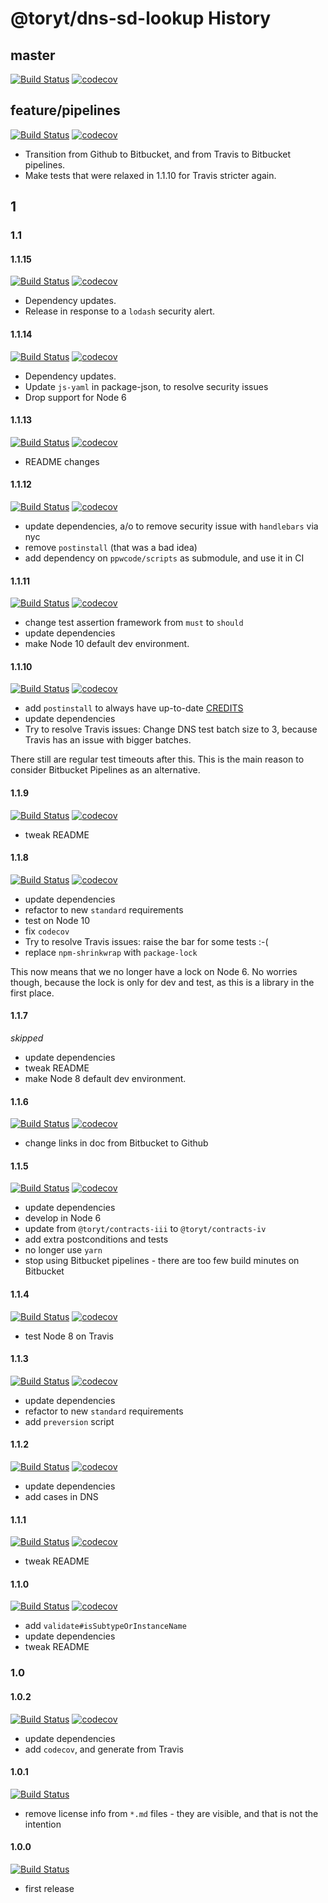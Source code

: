 # @toryt/dns-sd-lookup History

## master

[![Build Status](https://travis-ci.org/Toryt/dns-sd-lookup.svg?branch=master)](https://travis-ci.org/Toryt/dns-sd-lookup)
[![codecov](https://codecov.io/bb/toryt/dns-sd-lookup/branch/master/graph/badge.svg)](https://codecov.io/bb/toryt/dns-sd-lookup)

## feature/pipelines

[![Build Status](https://img.shields.io/bitbucket/pipelines/toryt/dns-sd-lookup/feature/pipelines.svg)](https://bitbucket.org/toryt/dns-sd-lookup/addon/pipelines/home#!/results/branch/feature%252Fpipelines/page/1)
[![codecov](https://codecov.io/bb/toryt/dns-sd-lookup/branch/feature/pipelines/graph/badge.svg)](https://codecov.io/bb/toryt/dns-sd-lookup)

- Transition from Github to Bitbucket, and from Travis to Bitbucket pipelines.
- Make tests that were relaxed in 1.1.10 for Travis stricter again.

## 1

### 1.1

#### 1.1.15

[![Build Status](https://travis-ci.org/Toryt/dns-sd-lookup.svg?branch=v1.1.15)](https://travis-ci.org/Toryt/dns-sd-lookup)
[![codecov](https://codecov.io/gh/Toryt/dns-sd-lookup/branch/v1.1.15/graph/badge.svg)](https://codecov.io/gh/Toryt/dns-sd-lookup)

- Dependency updates.
- Release in response to a `lodash` security alert.

#### 1.1.14

[![Build Status](https://travis-ci.org/Toryt/dns-sd-lookup.svg?branch=v1.1.14)](https://travis-ci.org/Toryt/dns-sd-lookup)
[![codecov](https://codecov.io/gh/Toryt/dns-sd-lookup/branch/v1.1.14/graph/badge.svg)](https://codecov.io/gh/Toryt/dns-sd-lookup)

- Dependency updates. 
- Update `js-yaml` in package-json, to resolve security issues
- Drop support for Node 6

#### 1.1.13

[![Build Status](https://travis-ci.org/Toryt/dns-sd-lookup.svg?branch=v1.1.13)](https://travis-ci.org/Toryt/dns-sd-lookup)
[![codecov](https://codecov.io/gh/Toryt/dns-sd-lookup/branch/v1.1.13/graph/badge.svg)](https://codecov.io/gh/Toryt/dns-sd-lookup)

- README changes

#### 1.1.12

[![Build Status](https://travis-ci.org/Toryt/dns-sd-lookup.svg?branch=v1.1.12)](https://travis-ci.org/Toryt/dns-sd-lookup)
[![codecov](https://codecov.io/gh/Toryt/dns-sd-lookup/branch/v1.1.12/graph/badge.svg)](https://codecov.io/gh/Toryt/dns-sd-lookup)

- update dependencies, a/o to remove security issue with `handlebars` via nyc
- remove `postinstall` (that was a bad idea)
- add dependency on `ppwcode/scripts` as submodule, and use it in CI

#### 1.1.11

[![Build Status](https://travis-ci.org/Toryt/dns-sd-lookup.svg?branch=v1.1.11)](https://travis-ci.org/Toryt/dns-sd-lookup)
[![codecov](https://codecov.io/gh/Toryt/dns-sd-lookup/branch/v1.1.11/graph/badge.svg)](https://codecov.io/gh/Toryt/dns-sd-lookup)

- change test assertion framework from `must` to `should`
- update dependencies
- make Node 10 default dev environment.

#### 1.1.10

[![Build Status](https://travis-ci.org/Toryt/dns-sd-lookup.svg?branch=v1.1.10)](https://travis-ci.org/Toryt/dns-sd-lookup)
[![codecov](https://codecov.io/gh/Toryt/dns-sd-lookup/branch/v1.1.10/graph/badge.svg)](https://codecov.io/gh/Toryt/dns-sd-lookup)

- add `postinstall` to always have up-to-date [CREDITS](./CREDITS.md)
- update dependencies
- Try to resolve Travis issues: Change DNS test batch size to 3, because Travis has an issue with bigger batches.

There still are regular test timeouts after this. This is the main reason to consider Bitbucket Pipelines as an 
alternative.

#### 1.1.9

[![Build Status](https://travis-ci.org/Toryt/dns-sd-lookup.svg?branch=v1.1.9)](https://travis-ci.org/Toryt/dns-sd-lookup)
[![codecov](https://codecov.io/gh/Toryt/dns-sd-lookup/branch/v1.1.9/graph/badge.svg)](https://codecov.io/gh/Toryt/dns-sd-lookup)

- tweak README

#### 1.1.8

[![Build Status](https://travis-ci.org/Toryt/dns-sd-lookup.svg?branch=v1.1.8)](https://travis-ci.org/Toryt/dns-sd-lookup)
[![codecov](https://codecov.io/gh/Toryt/dns-sd-lookup/branch/v1.1.8/graph/badge.svg)](https://codecov.io/gh/Toryt/dns-sd-lookup)

- update dependencies
- refactor to new `standard` requirements
- test on Node 10
- fix `codecov`
- Try to resolve Travis issues: raise the bar for some tests :-(
- replace `npm-shrinkwrap` with `package-lock`

This now means that we no longer have a lock on Node 6. No worries though, because the lock is only for dev and test, 
as this is a library in the first place.

#### 1.1.7

_skipped_

- update dependencies
- tweak README
- make Node 8 default dev environment.

#### 1.1.6

[![Build Status](https://travis-ci.org/Toryt/dns-sd-lookup.svg?branch=v1.1.6)](https://travis-ci.org/Toryt/dns-sd-lookup)
[![codecov](https://codecov.io/gh/Toryt/dns-sd-lookup/branch/v1.1.6/graph/badge.svg)](https://codecov.io/gh/Toryt/dns-sd-lookup)

- change links in doc from Bitbucket to Github

#### 1.1.5

[![Build Status](https://travis-ci.org/Toryt/dns-sd-lookup.svg?branch=v1.1.5)](https://travis-ci.org/Toryt/dns-sd-lookup)
[![codecov](https://codecov.io/gh/Toryt/dns-sd-lookup/branch/v1.1.5/graph/badge.svg)](https://codecov.io/gh/Toryt/dns-sd-lookup)

- update dependencies
- develop in Node 6
- update from `@toryt/contracts-iii` to `@toryt/contracts-iv`
- add extra postconditions and tests
- no longer use `yarn`
- stop using Bitbucket pipelines - there are too few build minutes on Bitbucket

#### 1.1.4

[![Build Status](https://travis-ci.org/Toryt/dns-sd-lookup.svg?branch=v1.1.4)](https://travis-ci.org/Toryt/dns-sd-lookup)
[![codecov](https://codecov.io/gh/Toryt/dns-sd-lookup/branch/v1.1.4/graph/badge.svg)](https://codecov.io/gh/Toryt/dns-sd-lookup)

- test Node 8 on Travis

#### 1.1.3

[![Build Status](https://travis-ci.org/Toryt/dns-sd-lookup.svg?branch=v1.1.3)](https://travis-ci.org/Toryt/dns-sd-lookup)
[![codecov](https://codecov.io/gh/Toryt/dns-sd-lookup/branch/v1.1.3/graph/badge.svg)](https://codecov.io/gh/Toryt/dns-sd-lookup)

- update dependencies
- refactor to new `standard` requirements
- add `preversion` script

#### 1.1.2

[![Build Status](https://travis-ci.org/Toryt/dns-sd-lookup.svg?branch=v1.1.2)](https://travis-ci.org/Toryt/dns-sd-lookup)
[![codecov](https://codecov.io/gh/Toryt/dns-sd-lookup/branch/v1.1.2/graph/badge.svg)](https://codecov.io/gh/Toryt/dns-sd-lookup)

- update dependencies
- add cases in DNS

#### 1.1.1

[![Build Status](https://travis-ci.org/Toryt/dns-sd-lookup.svg?branch=v1.1.1)](https://travis-ci.org/Toryt/dns-sd-lookup)
[![codecov](https://codecov.io/gh/Toryt/dns-sd-lookup/branch/v1.1.1/graph/badge.svg)](https://codecov.io/gh/Toryt/dns-sd-lookup)

- tweak README

#### 1.1.0

[![Build Status](https://travis-ci.org/Toryt/dns-sd-lookup.svg?branch=v1.1.0)](https://travis-ci.org/Toryt/dns-sd-lookup)
[![codecov](https://codecov.io/gh/Toryt/dns-sd-lookup/branch/v1.1.0/graph/badge.svg)](https://codecov.io/gh/Toryt/dns-sd-lookup)

- add `validate#isSubtypeOrInstanceName`
- update dependencies
- tweak README

### 1.0

#### 1.0.2

[![Build Status](https://travis-ci.org/Toryt/dns-sd-lookup.svg?branch=v1.0.2)](https://travis-ci.org/Toryt/dns-sd-lookup)
[![codecov](https://codecov.io/gh/Toryt/dns-sd-lookup/branch/v1.0.2/graph/badge.svg)](https://codecov.io/gh/Toryt/dns-sd-lookup)

- update dependencies
- add `codecov`, and generate from Travis

#### 1.0.1

[![Build Status](https://travis-ci.org/Toryt/dns-sd-lookup.svg?branch=v1.0.1)](https://travis-ci.org/Toryt/dns-sd-lookup)

- remove license info from `*.md` files - they are visible, and that is not the intention

#### 1.0.0

[![Build Status](https://travis-ci.org/Toryt/dns-sd-lookup.svg?branch=v1.0.0)](https://travis-ci.org/Toryt/dns-sd-lookup)

- first release

